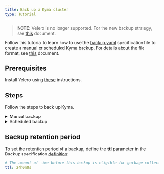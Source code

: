 ```yaml
---
title: Back up a Kyma cluster
type: Tutorial
---
```


>**NOTE**: Velero is no longer supported. For the new backup strategy, see [this](/components/backup/#new-backup-strategy) document.

Follow this tutorial to learn how to use the [backup.yaml](./assets/backup.yaml) specification file to create a manual or scheduled Kyma backup. For details about the file format, see [this](https://velero.io/docs/v1.2.0/api-types/backup/) document.

## Prerequisites

Install Velero using [these](/components/backup/#installation-install-velero) instructions. 

## Steps

Follow the steps to back up Kyma.

<div tabs name="backup">
  <details>
  <summary label="manual-backup">
  Manual backup
  </summary>

To create a manual backup, use the Backup custom resource based on Velero's [Backup](https://velero.io/docs/v1.2.0/api-types/backup/) API type. Deploy the following CR to the `kyma-system` Namespace to instruct the Velero server to create a backup. Make sure the indentation is correct.

A sample backup configuration looks like this:

```yaml
---
apiVersion: velero.io/v1
kind: Backup
metadata:
  name: kyma-backup
  namespace: kyma-system
spec:
  includedNamespaces:
  - '*'
  includedResources:
  - '*'
  includeClusterResources: true
  storageLocation: default
  volumeSnapshotLocations:
  - default
```

To trigger the backup process, run the following command:

```
kubectl apply -f {filename}
```
  </details>
  <details>
  <summary label="scheduled-backup">
  Scheduled backup
  </summary>

By default, the backup runs once a day every day from Monday to Friday. To set up a different backup schedule, create a Schedule custom resource based on the Velero's [Backup](https://velero.io/docs/v1.2.0/api-types/backup/) API type. Deploy it in the `kyma-system` Namespace to instruct the Velero Server to schedule a cluster backup. Make sure the indentation is correct.

A sample scheduled backup configuration looks like this:

```yaml
---
apiVersion: velero.io/v1
kind: Schedule
metadata:
  name: kyma-backup
  namespace: kyma-system
spec:
  template:
    includedNamespaces:
    - '*'
    includedResources:
    - '*'
    includeClusterResources: true
    storageLocation: default
    volumeSnapshotLocations:
    - default
  schedule: 0 1 * * *
```

To schedule a backup, run the following command:

```bash
kubectl apply -f {filename}
```

  </details>
</div>

## Backup retention period

To set the retention period of a backup, define the **ttl** parameter in the Backup specification [definition](https://velero.io/docs/v1.2.0/api-types/backup/):

```yaml  
# The amount of time before this backup is eligible for garbage collection.
ttl: 24h0m0s
```
